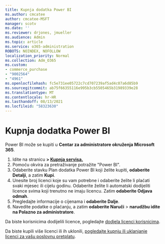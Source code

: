 ```yaml
---
title: Kupnja dodatka Power BI
ms.author: cmcatee
author: cmcatee-MSFT
manager: scotv
ms.date: ''
ms.reviewer: drjones, jmueller
ms.audience: Admin
ms.topic: article
ms.service: o365-administration
ROBOTS: NOINDEX, NOFOLLOW
localization_priority: Normal
ms.collection: Adm_O365
ms.custom:
- commerce_purchase
- "9002564"
- "4961"
ms.openlocfilehash: fc5e731ee05722c7cd707239af5ad4c07a6d85b9
ms.sourcegitcommit: ab75f66355116e995b3cb5505465b31989339e28
ms.translationtype: MT
ms.contentlocale: hr-HR
ms.lasthandoff: 08/13/2021
ms.locfileid: "58323630"
---
```

# <a name="purchase-power-bi"></a>Kupnja dodatka Power BI

Power BI može se kupiti u **Centar za administratore okruženja Microsoft 365**.

1. Idite na stranicu **> [Kupnja servisa.](https://go.microsoft.com/fwlink/p/?linkid=868433)**
2. Pomoću okvira za pretraživanje potražite "Power BI".
3. Odaberite stavku Plan dodatka Power BI koji želite kupiti, **odaberite Detalji**, a zatim **Kupi**.
4. Unesite broj licenci koje su vam potrebne i odaberite želite li plaćati svaki mjesec ili cijelu godinu. Odaberite želite li automatski dodijeliti licence svima koji trenutno ne imaju licencu. Zatim **odaberite Odjava odmah**.
5. Pregledajte informacije o cijenama i **odaberite Dalje**.
6. Navedite podatke o plaćanju, a zatim **odaberite Naruči**  >  **narudžbu idite na Polazno za administratore**.

Da biste korisnicima dodijelili licence, pogledajte [dodjela licenci korisnicima](https://docs.microsoft.com/microsoft-365/admin/manage/assign-licenses-to-users).

Da biste kupili više licenci ili ih uklonili, [pogledajte kupnju ili uklanjanje licenci za vašu poslovnu pretplatu](https://docs.microsoft.com/microsoft-365/commerce/licenses/buy-licenses).